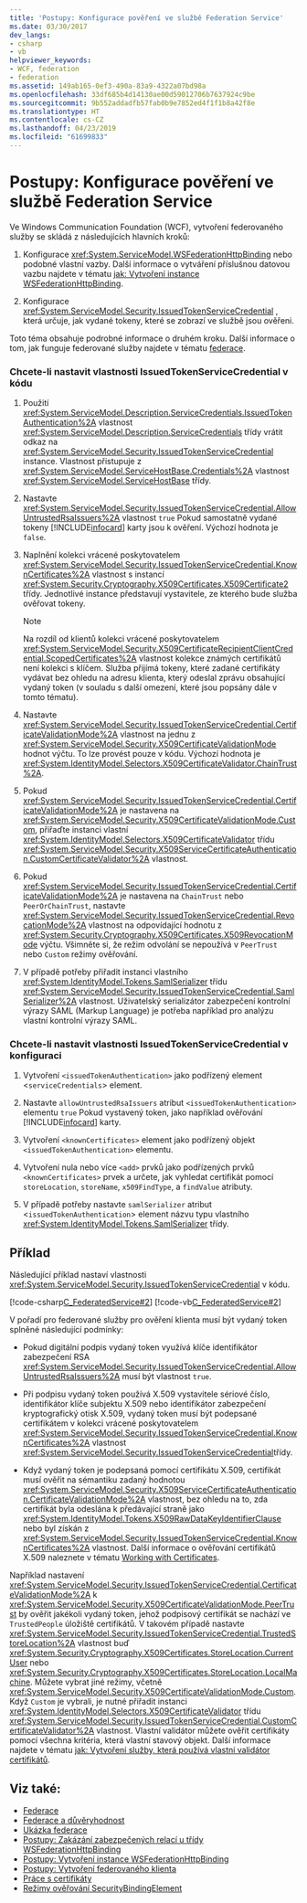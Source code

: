 ```yaml
---
title: 'Postupy: Konfigurace pověření ve službě Federation Service'
ms.date: 03/30/2017
dev_langs:
- csharp
- vb
helpviewer_keywords:
- WCF, federation
- federation
ms.assetid: 149ab165-0ef3-490a-83a9-4322a07bd98a
ms.openlocfilehash: 33df685b4d14130ae00d59012706b7637924c9be
ms.sourcegitcommit: 9b552addadfb57fab0b9e7852ed4f1f1b8a42f8e
ms.translationtype: HT
ms.contentlocale: cs-CZ
ms.lasthandoff: 04/23/2019
ms.locfileid: "61699833"
---
```

# <a name="how-to-configure-credentials-on-a-federation-service"></a>Postupy: Konfigurace pověření ve službě Federation Service
Ve Windows Communication Foundation (WCF), vytvoření federovaného služby se skládá z následujících hlavních kroků:  
  
1. Konfigurace <xref:System.ServiceModel.WSFederationHttpBinding> nebo podobné vlastní vazby. Další informace o vytváření příslušnou datovou vazbu najdete v tématu [jak: Vytvoření instance WSFederationHttpBinding](../../../../docs/framework/wcf/feature-details/how-to-create-a-wsfederationhttpbinding.md).  
  
2. Konfigurace <xref:System.ServiceModel.Security.IssuedTokenServiceCredential> , která určuje, jak vydané tokeny, které se zobrazí ve službě jsou ověřeni.  
  
 Toto téma obsahuje podrobné informace o druhém kroku. Další informace o tom, jak funguje federované služby najdete v tématu [federace](../../../../docs/framework/wcf/feature-details/federation.md).  
  
### <a name="to-set-the-properties-of-issuedtokenservicecredential-in-code"></a>Chcete-li nastavit vlastnosti IssuedTokenServiceCredential v kódu  
  
1. Použití <xref:System.ServiceModel.Description.ServiceCredentials.IssuedTokenAuthentication%2A> vlastnost <xref:System.ServiceModel.Description.ServiceCredentials> třídy vrátit odkaz na <xref:System.ServiceModel.Security.IssuedTokenServiceCredential> instance. Vlastnost přistupuje z <xref:System.ServiceModel.ServiceHostBase.Credentials%2A> vlastnost <xref:System.ServiceModel.ServiceHostBase> třídy.  
  
2. Nastavte <xref:System.ServiceModel.Security.IssuedTokenServiceCredential.AllowUntrustedRsaIssuers%2A> vlastnost `true` Pokud samostatně vydané tokeny [!INCLUDE[infocard](../../../../includes/infocard-md.md)] karty jsou k ověření. Výchozí hodnota je `false`.  
  
3. Naplnění kolekci vrácené poskytovatelem <xref:System.ServiceModel.Security.IssuedTokenServiceCredential.KnownCertificates%2A> vlastnost s instancí <xref:System.Security.Cryptography.X509Certificates.X509Certificate2> třídy. Jednotlivé instance představují vystavitele, ze kterého bude služba ověřovat tokeny.  
  
    > [!NOTE]
    >  Na rozdíl od klientů kolekci vrácené poskytovatelem <xref:System.ServiceModel.Security.X509CertificateRecipientClientCredential.ScopedCertificates%2A> vlastnost kolekce známých certifikátů není kolekci s klíčem. Služba přijímá tokeny, které zadané certifikáty vydávat bez ohledu na adresu klienta, který odeslal zprávu obsahující vydaný token (v souladu s další omezení, které jsou popsány dále v tomto tématu).  
  
4. Nastavte <xref:System.ServiceModel.Security.IssuedTokenServiceCredential.CertificateValidationMode%2A> vlastnost na jednu z <xref:System.ServiceModel.Security.X509CertificateValidationMode> hodnot výčtu. To lze provést pouze v kódu. Výchozí hodnota je <xref:System.IdentityModel.Selectors.X509CertificateValidator.ChainTrust%2A>.  
  
5. Pokud <xref:System.ServiceModel.Security.IssuedTokenServiceCredential.CertificateValidationMode%2A> je nastavena na <xref:System.ServiceModel.Security.X509CertificateValidationMode.Custom>, přiřaďte instanci vlastní <xref:System.IdentityModel.Selectors.X509CertificateValidator> třídu <xref:System.ServiceModel.Security.X509ServiceCertificateAuthentication.CustomCertificateValidator%2A> vlastnost.  
  
6. Pokud <xref:System.ServiceModel.Security.IssuedTokenServiceCredential.CertificateValidationMode%2A> je nastavena na `ChainTrust` nebo `PeerOrChainTrust`, nastavte <xref:System.ServiceModel.Security.IssuedTokenServiceCredential.RevocationMode%2A> vlastnost na odpovídající hodnotu z <xref:System.Security.Cryptography.X509Certificates.X509RevocationMode> výčtu. Všimněte si, že režim odvolání se nepoužívá v `PeerTrust` nebo `Custom` režimy ověřování.  
  
7. V případě potřeby přiřadit instanci vlastního <xref:System.IdentityModel.Tokens.SamlSerializer> třídu <xref:System.ServiceModel.Security.IssuedTokenServiceCredential.SamlSerializer%2A> vlastnost. Uživatelský serializátor zabezpečení kontrolní výrazy SAML (Markup Language) je potřeba například pro analýzu vlastní kontrolní výrazy SAML.  
  
### <a name="to-set-the-properties-of-issuedtokenservicecredential-in-configuration"></a>Chcete-li nastavit vlastnosti IssuedTokenServiceCredential v konfiguraci  
  
1. Vytvoření `<issuedTokenAuthentication>` jako podřízený element <`serviceCredentials`> element.  
  
2. Nastavte `allowUntrustedRsaIssuers` atribut `<issuedTokenAuthentication>` elementu `true` Pokud vystavený token, jako například ověřování [!INCLUDE[infocard](../../../../includes/infocard-md.md)] karty.  
  
3. Vytvoření `<knownCertificates>` element jako podřízený objekt `<issuedTokenAuthentication>` elementu.  
  
4. Vytvoření nula nebo více `<add>` prvků jako podřízených prvků `<knownCertificates>` prvek a určete, jak vyhledat certifikát pomocí `storeLocation`, `storeName`, `x509FindType`, a `findValue` atributy.  
  
5. V případě potřeby nastavte `samlSerializer` atribut <`issuedTokenAuthentication`> element názvu typu vlastního <xref:System.IdentityModel.Tokens.SamlSerializer> třídy.  
  
## <a name="example"></a>Příklad  
 Následující příklad nastaví vlastnosti <xref:System.ServiceModel.Security.IssuedTokenServiceCredential> v kódu.  
  
 [!code-csharp[C_FederatedService#2](../../../../samples/snippets/csharp/VS_Snippets_CFX/c_federatedservice/cs/source.cs#2)]
 [!code-vb[C_FederatedService#2](../../../../samples/snippets/visualbasic/VS_Snippets_CFX/c_federatedservice/vb/source.vb#2)]  
  
 V pořadí pro federované služby pro ověření klienta musí být vydaný token splněné následující podmínky:  
  
- Pokud digitální podpis vydaný token využívá klíče identifikátor zabezpečení RSA <xref:System.ServiceModel.Security.IssuedTokenServiceCredential.AllowUntrustedRsaIssuers%2A> musí být vlastnost `true`.  
  
- Při podpisu vydaný token používá X.509 vystavitele sériové číslo, identifikátor klíče subjektu X.509 nebo identifikátor zabezpečení kryptografický otisk X.509, vydaný token musí být podepsané certifikátem v kolekci vrácené poskytovatelem <xref:System.ServiceModel.Security.IssuedTokenServiceCredential.KnownCertificates%2A> vlastnost <xref:System.ServiceModel.Security.IssuedTokenServiceCredential>třídy.  
  
- Když vydaný token je podepsaná pomocí certifikátu X.509, certifikát musí ověřit na sémantiku zadaný hodnotou <xref:System.ServiceModel.Security.X509ServiceCertificateAuthentication.CertificateValidationMode%2A> vlastnost, bez ohledu na to, zda certifikát byla odeslána k předávající straně jako <xref:System.IdentityModel.Tokens.X509RawDataKeyIdentifierClause> nebo byl získán z <xref:System.ServiceModel.Security.IssuedTokenServiceCredential.KnownCertificates%2A> vlastnost. Další informace o ověřování certifikátů X.509 naleznete v tématu [Working with Certificates](../../../../docs/framework/wcf/feature-details/working-with-certificates.md).  
  
 Například nastavení <xref:System.ServiceModel.Security.IssuedTokenServiceCredential.CertificateValidationMode%2A> k <xref:System.ServiceModel.Security.X509CertificateValidationMode.PeerTrust> by ověřit jakékoli vydaný token, jehož podpisový certifikát se nachází ve `TrustedPeople` úložiště certifikátů. V takovém případě nastavte <xref:System.ServiceModel.Security.IssuedTokenServiceCredential.TrustedStoreLocation%2A> vlastnost buď <xref:System.Security.Cryptography.X509Certificates.StoreLocation.CurrentUser> nebo <xref:System.Security.Cryptography.X509Certificates.StoreLocation.LocalMachine>. Můžete vybrat jiné režimy, včetně <xref:System.ServiceModel.Security.X509CertificateValidationMode.Custom>. Když `Custom` je vybrali, je nutné přiřadit instanci <xref:System.IdentityModel.Selectors.X509CertificateValidator> třídu <xref:System.ServiceModel.Security.IssuedTokenServiceCredential.CustomCertificateValidator%2A> vlastnost. Vlastní validátor můžete ověřit certifikáty pomocí všechna kritéria, která vlastní stavový objekt. Další informace najdete v tématu [jak: Vytvoření služby, která používá vlastní validátor certifikátů](../../../../docs/framework/wcf/extending/how-to-create-a-service-that-employs-a-custom-certificate-validator.md).  
  
## <a name="see-also"></a>Viz také:

- [Federace](../../../../docs/framework/wcf/feature-details/federation.md)
- [Federace a důvěryhodnost](../../../../docs/framework/wcf/feature-details/federation-and-trust.md)
- [Ukázka federace](../../../../docs/framework/wcf/samples/federation-sample.md)
- [Postupy: Zakázání zabezpečených relací u třídy WSFederationHttpBinding](../../../../docs/framework/wcf/feature-details/how-to-disable-secure-sessions-on-a-wsfederationhttpbinding.md)
- [Postupy: Vytvoření instance WSFederationHttpBinding](../../../../docs/framework/wcf/feature-details/how-to-create-a-wsfederationhttpbinding.md)
- [Postupy: Vytvoření federovaného klienta](../../../../docs/framework/wcf/feature-details/how-to-create-a-federated-client.md)
- [Práce s certifikáty](../../../../docs/framework/wcf/feature-details/working-with-certificates.md)
- [Režimy ověřování SecurityBindingElement](../../../../docs/framework/wcf/feature-details/securitybindingelement-authentication-modes.md)
